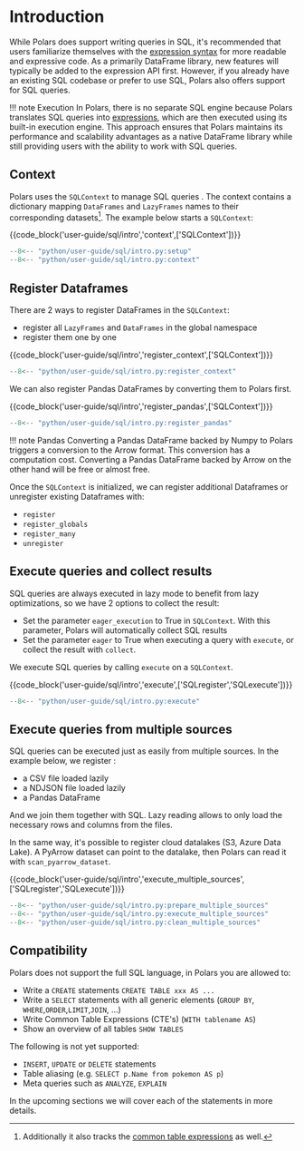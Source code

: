 # Introduction

While Polars does support writing queries in SQL, it's recommended that users familiarize themselves with the [expression syntax](../concepts/expressions.md) for more readable and expressive code. As a primarily DataFrame library, new features will typically be added to the expression API first. However, if you already have an existing SQL codebase or prefer to use SQL, Polars also offers support for SQL queries.


!!! note Execution
    In Polars, there is no separate SQL engine because Polars translates SQL queries into [expressions](../concepts/expressions.md), which are then executed using its built-in execution engine. This approach ensures that Polars maintains its performance and scalability advantages as a native DataFrame library while still providing users with the ability to work with SQL queries.

## Context

Polars uses the `SQLContext` to manage SQL queries . The context contains a dictionary mapping `DataFrames` and `LazyFrames` names to their corresponding datasets[^1]. The example below starts a `SQLContext`:

{{code_block('user-guide/sql/intro','context',['SQLContext'])}}

```python exec="on" session="user-guide/sql"
--8<-- "python/user-guide/sql/intro.py:setup"
--8<-- "python/user-guide/sql/intro.py:context"
```

## Register Dataframes

There are 2 ways to register DataFrames in the `SQLContext`:

- register all `LazyFrames` and `DataFrames` in the global namespace
- register them one by one

{{code_block('user-guide/sql/intro','register_context',['SQLContext'])}}

```python exec="on" session="user-guide/sql"
--8<-- "python/user-guide/sql/intro.py:register_context"
```

We can also register Pandas DataFrames by converting them to Polars first.

{{code_block('user-guide/sql/intro','register_pandas',['SQLContext'])}}

```python exec="on" session="user-guide/sql"
--8<-- "python/user-guide/sql/intro.py:register_pandas"
```

!!! note Pandas
    Converting a Pandas DataFrame backed by Numpy to Polars triggers a conversion to the Arrow format. This conversion has a computation cost. Converting a Pandas DataFrame backed by Arrow on the other hand will be free or almost free.

Once the `SQLContext` is initialized, we can register additional Dataframes or unregister existing Dataframes with:

- `register`
- `register_globals`
- `register_many`
- `unregister`

## Execute queries and collect results

SQL queries are always executed in lazy mode to benefit from lazy optimizations, so we have 2 options to collect the result:

- Set the parameter `eager_execution` to True in `SQLContext`. With this parameter, Polars will automatically collect SQL results
- Set the parameter `eager` to True when executing a query with `execute`, or collect the result with `collect`.

We execute SQL queries by calling `execute` on a `SQLContext`.

{{code_block('user-guide/sql/intro','execute',['SQLregister','SQLexecute'])}}

```python exec="on" result="text" session="user-guide/sql"
--8<-- "python/user-guide/sql/intro.py:execute"
```

## Execute queries from multiple sources

SQL queries can be executed just as easily from multiple sources.
In the example below, we register :

- a CSV file loaded lazily
- a NDJSON file loaded lazily
- a Pandas DataFrame

And we join them together with SQL. 
Lazy reading allows to only load the necessary rows and columns from the files.

In the same way, it's possible to register cloud datalakes (S3, Azure Data Lake). A PyArrow dataset can point to the datalake, then Polars can read it with `scan_pyarrow_dataset`.

{{code_block('user-guide/sql/intro','execute_multiple_sources',['SQLregister','SQLexecute'])}}

```python exec="on" result="text" session="user-guide/sql"
--8<-- "python/user-guide/sql/intro.py:prepare_multiple_sources"
--8<-- "python/user-guide/sql/intro.py:execute_multiple_sources"
--8<-- "python/user-guide/sql/intro.py:clean_multiple_sources"
```

[^1]: Additionally it also tracks the [common table expressions](./cte.md) as well. 

## Compatibility  

Polars does not support the full SQL language, in Polars you are allowed to:

- Write a `CREATE` statements `CREATE TABLE xxx AS ...`
- Write a `SELECT` statements with all generic elements (`GROUP BY`, `WHERE`,`ORDER`,`LIMIT`,`JOIN`, ...)
- Write Common Table Expressions (CTE's) (`WITH tablename AS`)
- Show an overview of all tables `SHOW TABLES`

The following is not yet supported:

- `INSERT`, `UPDATE` or `DELETE` statements
- Table aliasing (e.g. `SELECT p.Name from pokemon AS p`)
- Meta queries such as `ANALYZE`, `EXPLAIN`

In the upcoming sections we will cover each of the statements in more details.